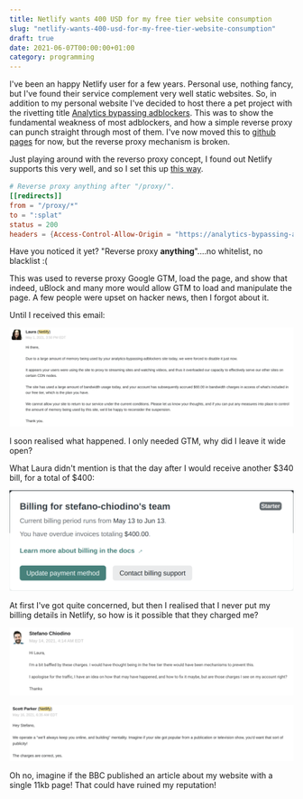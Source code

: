 ```yaml
---
title: Netlify wants 400 USD for my free tier website consumption
slug: "netlify-wants-400-usd-for-my-free-tier-website-consumption"
draft: true
date: 2021-06-07T00:00:00+01:00
category: programming
---
```


I've been an happy Netlify user for a few years. Personal use, nothing fancy, but I've found their service complement very well static websites. So, in addition to my personal website I've decided to host there a pet project with the rivetting title [Analytics bypassing adblockers](https://github.com/StefanoChiodino/analytics-bypassing-adblockers). This was to show the fundamental weakness of most adblockers, and how a simple reverse proxy can punch straight through most of them. I've now moved this to [github pages](https://stefanochiodino.github.io/analytics-bypassing-adblockers/) for now, but the reverse proxy mechanism is broken.

Just playing around with the reverso proxy concept, I found out Netlify supports this very well, and so I set this up [this way](https://github.com/StefanoChiodino/analytics-bypassing-adblockers/blob/master/netlify.toml).

```toml
# Reverse proxy anything after "/proxy/".
[[redirects]]
from = "/proxy/*"
to = ":splat"
status = 200
headers = {Access-Control-Allow-Origin = "https://analytics-bypassing-adblockers.netlify.com"}
```

Have you noticed it yet? "Reverse proxy **anything**"....no whitelist, no blacklist :(

This was used to reverse proxy Google GTM, load the page, and show that indeed, uBlock and many more would allow GTM to load and manipulate the page. A few people were upset on hacker news, then I forgot about it.

Until I received this email:

![](/uploads/netlify_chages.png)

I soon realised what happened. I only needed GTM, why did I leave it wide open?

What Laura didn't mention is that the day after I would receive another $340 bill, for a total of $400:

![](/uploads/netlify_bill-1.png)

At first I've got quite concerned, but then I realised that I never put my billing details in Netlify, so how is it possible that they charged me?

![](/uploads/netlify_question.png)

![](/uploads/netlify_answer.png)

Oh no, imagine if the BBC published an article about my website with a single 11kb page! That could have ruined my reputation!
